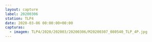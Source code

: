 ```yaml
---
layout: capture
label: 20200306
station: TLP4
date: 2020-03-06 00:00:00+00:00
capturas:
  - imagem: TLP4/2020/202003/20200306/M20200307_080540_TLP_4P.jpg
---
```

